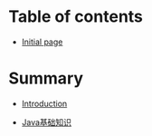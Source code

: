 # Table of contents

* [Initial page](README.md)

# Summary

* [Introduction](README.md)

* [Java基础知识](/Java基础知识/readme.md)
